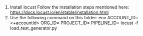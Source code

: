 1. Install locust
	Follow the installation steps mentioned here: https://docs.locust.io/en/stable/installation.html
2. Use the following command on this folder: env ACCOUNT_ID=<+accountId>  ORG_ID=<orgId> PROJECT_ID=<projectId> PIPELINE_ID=<pipelineId> locust -f load_test_generator.py 
